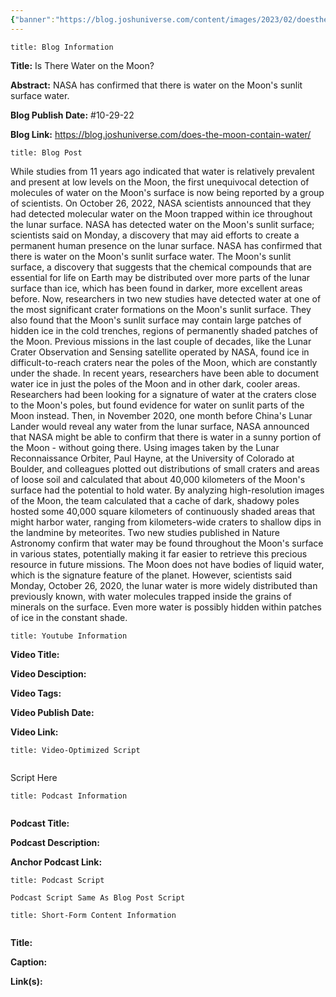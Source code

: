 ```yaml
---
{"banner":"https://blog.joshuniverse.com/content/images/2023/02/doesthemoonhavewaterheader--1-.webp","banner_x":0.5,"dg-publish":true,"permalink":"/blog/is-there-water-on-the-moon/","dgPassFrontmatter":true,"noteIcon":"","created":"","updated":""}
---
```


```ad-info
title: Blog Information
```

**Title:** Is There Water on the Moon?

**Abstract:** NASA has confirmed that there is water on the Moon's sunlit surface water. 

**Blog Publish Date:** #10-29-22 

**Blog Link:** https://blog.joshuniverse.com/does-the-moon-contain-water/

```ad-abstract
title: Blog Post
```

While studies from 11 years ago indicated that water is relatively prevalent and present at low levels on the Moon, the first unequivocal detection of molecules of water on the Moon's surface is now being reported by a group of scientists. On October 26, 2022, NASA scientists announced that they had detected molecular water on the Moon trapped within ice throughout the lunar surface. NASA has detected water on the Moon's sunlit surface; scientists said on Monday, a discovery that may aid efforts to create a permanent human presence on the lunar surface.
		NASA has confirmed that there is water on the Moon's sunlit surface water. The Moon's sunlit surface, a discovery that suggests that the chemical compounds that are essential for life on Earth may be distributed over more parts of the lunar surface than ice, which has been found in darker, more excellent areas before. Now, researchers in two new studies have detected water at one of the most significant crater formations on the Moon's sunlit surface. They also found that the Moon's sunlit surface may contain large patches of hidden ice in the cold trenches, regions of permanently shaded patches of the Moon. Previous missions in the last couple of decades, like the Lunar Crater Observation and Sensing satellite operated by NASA, found ice in difficult-to-reach craters near the poles of the Moon, which are constantly under the shade.
		In recent years, researchers have been able to document water ice in just the poles of the Moon and in other dark, cooler areas. Researchers had been looking for a signature of water at the craters close to the Moon's poles, but found evidence for water on sunlit parts of the Moon instead. Then, in November 2020, one month before China's Lunar Lander would reveal any water from the lunar surface, NASA announced that NASA might be able to confirm that there is water in a sunny portion of the Moon - without going there.
		Using images taken by the Lunar Reconnaissance Orbiter, Paul Hayne, at the University of Colorado at Boulder, and colleagues plotted out distributions of small craters and areas of loose soil and calculated that about 40,000 kilometers of the Moon's surface had the potential to hold water. By analyzing high-resolution images of the Moon, the team calculated that a cache of dark, shadowy poles hosted some 40,000 square kilometers of continuously shaded areas that might harbor water, ranging from kilometers-wide craters to shallow dips in the landmine by meteorites.
		Two new studies published in Nature Astronomy confirm that water may be found throughout the Moon's surface in various states, potentially making it far easier to retrieve this precious resource in future missions. The Moon does not have bodies of liquid water, which is the signature feature of the planet. However, scientists said Monday, October 26, 2020, the lunar water is more widely distributed than previously known, with water molecules trapped inside the grains of minerals on the surface. Even more water is possibly hidden within patches of ice in the constant shade.

```ad-info
title: Youtube Information
```

**Video Title:**

**Video Desciption:**

**Video Tags:**

**Video Publish Date:**

**Video Link:**

```ad-abstract
title: Video-Optimized Script


```

Script Here

```ad-info
title: Podcast Information


```

**Podcast Title:**

**Podcast Description:**

**Anchor Podcast Link:**

```ad-info
title: Podcast Script

Podcast Script Same As Blog Post Script

```


```ad-info
title: Short-Form Content Information


```

**Title:**

**Caption:**

**Link(s):**

